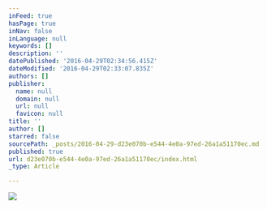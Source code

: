 ```yaml
---
inFeed: true
hasPage: true
inNav: false
inLanguage: null
keywords: []
description: ''
datePublished: '2016-04-29T02:34:56.415Z'
dateModified: '2016-04-29T02:33:07.835Z'
authors: []
publisher:
  name: null
  domain: null
  url: null
  favicon: null
title: ''
author: []
starred: false
sourcePath: _posts/2016-04-29-d23e070b-e544-4e0a-97ed-26a1a51170ec.md
published: true
url: d23e070b-e544-4e0a-97ed-26a1a51170ec/index.html
_type: Article

---
```

![](https://the-grid-user-content.s3-us-west-2.amazonaws.com/544b0872-b66b-48a5-b191-82d2ef3f4a9b.jpg)